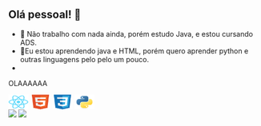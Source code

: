 ## Olá pessoal! 👋
- 👾 Não trabalho com nada ainda, porém estudo Java, e estou cursando ADS.
- 🐾Eu estou aprendendo java e HTML, porém quero aprender python e outras linguagens pelo pelo um pouco.
- <nav> 
<p style="animation: blink 1s infinite; @keyframes blink { 0%, 100% {opacity:1;} 50% {opacity:0;} }">OLAAAAAA</p>
</nav>
<div> 
<a href-"https://github.com/PietroSyqueira">
  <img align="center" alt="Pietro-React" height="30" width="40" src="https://raw.githubusercontent.com/devicons/devicon/master/icons/react/react-original.svg">
  <img align="center" alt="Pietro-HTML" height="30" width="40" src="https://raw.githubusercontent.com/devicons/devicon/master/icons/html5/html5-original.svg">
  <img align="center" alt="Pietro-CSS" height="30" width="40" src="https://raw.githubusercontent.com/devicons/devicon/master/icons/css3/css3-original.svg">
  <img align="center" alt="Pietro-Python" height="30" width="40" src="https://raw.githubusercontent.com/devicons/devicon/master/icons/python/python-original.svg">
  
</div>
<div>
  <img height="180em" src="https://github-readme-stats.vercel.app/api?username=PietroSyqueira&show_icons=true&theme=dark&include_all_commits=true&count_private=true"/>
  <img height="180em" src="https://github-readme-stats.vercel.app/api/top-langs/?username=PietroSyqueira&layout=compact&langs_count=16&theme=dark"/>
</div>


